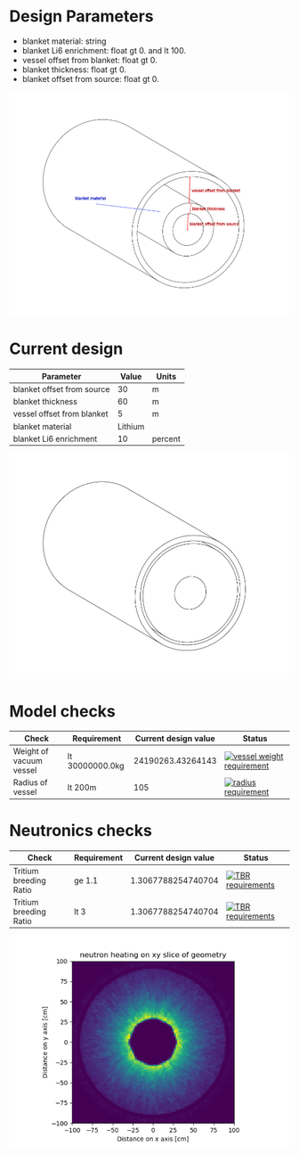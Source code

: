 # Design Parameters
- blanket material: string
- blanket Li6 enrichment: float gt 0. and lt 100.
- vessel offset from blanket: float gt 0.
- blanket thickness: float gt 0.
- blanket offset from source: float gt 0.

![parameters](./design_parameters.png)

# Current design
Parameter | Value | Units |
|---|---|---|
| blanket offset from source | 30 | m |
| blanket thickness | 60 | m |
| vessel offset from blanket |5 | m |
| blanket material | Lithium | |
| blanket Li6 enrichment | 10 | percent |

![latest image](current_design.png)
# Model checks
| Check | Requirement | Current design value | Status |
|---|---|---|---|
| Weight of vacuum vessel | lt 30000000.0kg | 24190263.43264143 | [![vessel weight requirement](https://github.com/shimwell/design_automator/actions/workflows/requirement_vessel_weight.yml/badge.svg)](https://github.com/shimwell/design_automator/actions/workflows/requirement_vessel_weight.yml) |
| Radius of vessel | lt 200m | 105 | [![radius requirement](https://github.com/shimwell/design_automator/actions/workflows/requirements_radius.yml/badge.svg)](https://github.com/shimwell/design_automator/actions/workflows/requirements_radius.yml) 
# Neutronics checks
| Check | Requirement | Current design value | Status |
|---|---|---|---|
| Tritium breeding Ratio | ge 1.1 | 1.3067788254740704 | [![TBR requirements](https://github.com/shimwell/design_automator/actions/workflows/requirements_tbr.yml/badge.svg)](https://github.com/shimwell/design_automator/actions/workflows/requirements_tbr.yml) |
| Tritium breeding Ratio | lt 3 | 1.3067788254740704 | [![TBR requirements](https://github.com/shimwell/design_automator/actions/workflows/requirements_tbr.yml/badge.svg)](https://github.com/shimwell/design_automator/actions/workflows/requirements_tbr.yml) |

![parameters](./neutron_heating_xy.png)
